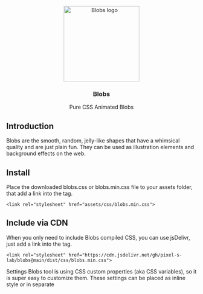 <p align="center">
  <a href="https://blobs/pixel.com.ro/">
    <img src="[https://blobs/pixel.com.ro/asstes/img/blobs-logo.png](https://blobs.pixel.com.ro/assets/img/blobs-logo.png)" alt="Blobs logo" width="200" height="200">
  </a>
</p>

<h3 align="center">Blobs</h3>

<p align="center">Pure CSS Animated Blobs</p>

## Introduction

Blobs are the smooth, random, jelly-like shapes that have a whimsical quality and are just plain fun. They can be used as illustration elements and background effects on the web.

## Install
Place the downloaded blobs.css or blobs.min.css file to your assets folder, that add a link into the <head> tag.
 ``` 
<link rel="stylesheet" href="assets/css/blobs.min.css">
  ```
  
##  Include via CDN
When you only need to include Blobs compiled CSS, you can use jsDelivr, just add a link into the <head> tag.
  ```
<link rel="stylesheet" href="https://cdn.jsdelivr.net/gh/pixel-s-lab/blobs@main/dist/css/blobs.min.css">
  ```
Settings
Blobs tool is using CSS custom properties (aka CSS variables), so it is super easy to customize them. These settings can be placed as inline style or in separate <style> definition.

| Name |Type | Default | Description  |
| --- | --- | --- | --- |
|  --time| string | 30s  | Time of animation loop in seconds or milliseconds|
| --amount |  int| 2 |  Amount (size) of deformation |
|--fill  |  string|#000  | Fill color of blob|

## Default settings
```
<div class="px-blob">
  <svg xmlns="http://www.w3.org/2000/svg" viewBox="0 0 747.2 726.7">
    <path d="M539.8 137.6c98.3 69 183.5 124 203 198.4 19.3 74.4-27.1 168.2-93.8 245-66.8 76.8-153.8 136.6-254.2 144.9-100.6 8.2-214.7-35.1-292.7-122.5S-18.1 384.1 7.4 259.8C33 135.6 126.3 19 228.5 2.2c102.1-16.8 213.2 66.3 311.3 135.4z"></path>
  </svg>
</div>
```
 ## Customized settings
Custom settings for --time, --amount and --fill

```
  <div class="px-blob" style="--time: 20s; --amount: 5; --fill: #56cbb9;">
  <svg xmlns="http://www.w3.org/2000/svg" viewBox="0 0 747.2 726.7">
    <path d="M539.8 137.6c98.3 69 183.5 124 203 198.4 19.3 74.4-27.1 168.2-93.8 245-66.8 76.8-153.8 136.6-254.2 144.9-100.6 8.2-214.7-35.1-292.7-122.5S-18.1 384.1 7.4 259.8C33 135.6 126.3 19 228.5 2.2c102.1-16.8 213.2 66.3 311.3 135.4z"></path>
  </svg>
</div>
```
